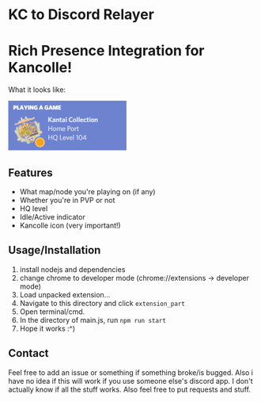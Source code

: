 KC to Discord Relayer
=====================

# Rich Presence Integration for Kancolle!

What it looks like:

![idle_home](./img/idle.PNG)

## Features

* What map/node you're playing on (if any)
* Whether you're in PVP or not
* HQ level
* Idle/Active indicator
* Kancolle icon (very important!)

## Usage/Installation

1. install nodejs and dependencies
2. change chrome to developer mode (chrome://extensions -> developer mode)
3. Load unpacked extension...
4. Navigate to this directory and click `extension_part`
5. Open terminal/cmd.
6. In the directory of main.js, run `npm run start`
7. Hope it works :^)

## Contact

Feel free to add an issue or something if something broke/is bugged. Also i have no idea if this will work if you use someone else's discord app. I don't actually know if all the stuff works. Also feel free to put requests and stuff.
